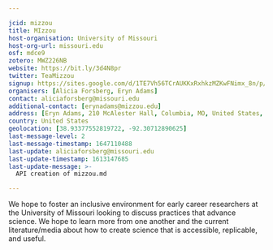 ```yaml
---

jcid: mizzou
title: MIzzou
host-organisation: University of Missouri
host-org-url: missouri.edu
osf: mdce9
zotero: MWZ226NB
website: https://bit.ly/3d4N8pr
twitter: TeaMizzou
signup: https://sites.google.com/d/1TE7Vh56TCrAUKKxRxhkzMZKwFNimx_8n/p/15oLlvKos5ZSHVWkWebnjL4ZkFiJw_uJv/edit
organisers: [Alicia Forsberg, Eryn Adams]
contact: aliciaforsberg@missouri.edu
additional-contact: [erynadams@mizzou.edu]
address: [Eryn Adams, 210 McAlester Hall, Columbia, MO, United States, 65211]
country: United States
geolocation: [38.93377552819722, -92.30712890625]
last-message-level: 2
last-message-timestamp: 1647110488
last-update: aliciaforsberg@missouri.edu
last-update-timestamp: 1613147685
last-update-message: >-
  API creation of mizzou.md

---
```


We hope to foster an inclusive environment for early career researchers at the University of Missouri looking to discuss practices that advance science. We hope to learn more from one another and the current literature/media about how to create science that is accessible, replicable, and useful.
